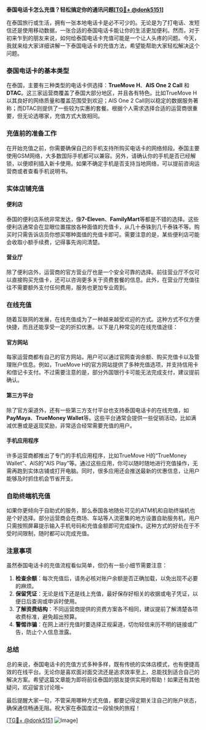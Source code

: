 **泰国电话卡怎么充值？轻松搞定你的通讯问题[[TG💪+ @donk5151](https://t.me/s/donk5151)]**

在泰国旅行或生活，拥有一张本地电话卡是必不可少的。无论是为了打电话、发短信还是使用移动数据，一张合适的泰国电话卡能让你的生活更加便利。然而，对于初来乍到的朋友来说，如何给泰国电话卡充值可能是一个让人头疼的问题。今天，我就来给大家详细讲解一下泰国电话卡的充值方法，希望能帮助大家轻松解决这个问题。

### 泰国电话卡的基本类型

在泰国，主要有三种类型的电话卡供选择：**TrueMove H**、**AIS One 2 Call** 和 **DTAC**。这三家运营商覆盖了泰国大部分地区，并且各有特色。比如TrueMove H以其良好的网络质量和覆盖范围受到欢迎；AIS One 2 Call则以稳定的数据服务著称；而DTAC则提供了一些较为实惠的套餐。根据个人需求选择合适的运营商很重要，但无论选哪家，充值方式大致相同。

### 充值前的准备工作

在开始充值之前，你需要确保自己的手机支持所购买电话卡的网络频段。泰国主要使用GSM网络，大多数国际手机都可以兼容。另外，请确认你的手机是否已经解锁，以便顺利插入新卡使用。如果不确定手机是否支持当地网络，可以提前咨询运营商或者查看手机说明书。

### 实体店铺充值

#### 便利店
泰国的便利店系统非常发达，像**7-Eleven**、**FamilyMart**等都是不错的选择。这些便利店通常会在显眼位置摆放各种面值的充值卡，从几十泰铢到几千泰铢不等。购买时只需告诉店员你想买哪种面值的充值卡即可。需要注意的是，某些便利店可能会收取小额手续费，记得事先询问清楚。

#### 营业厅
除了便利店外，运营商的官方营业厅也是一个安全可靠的选择。前往营业厅不仅可以直接购买充值卡，还可以咨询更多关于资费套餐的信息。此外，在营业厅充值往往不需要额外支付任何费用，服务也更加专业周到。

### 在线充值

随着互联网的发展，在线充值成为了一种越来越受欢迎的方式。这种方式不仅方便快捷，而且还能享受一定的折扣优惠。以下是几种常见的在线充值途径：

#### 官方网站
每家运营商都有自己的官方网站，用户可以通过官网查询余额、购买充值卡以及管理账户信息。例如，TrueMove H的官方网站提供了多种充值选项，并支持信用卡和借记卡支付。不过需要注意的是，部分外国银行卡可能无法完成支付，建议提前确认。

#### 第三方平台
除了官方渠道外，还有一些第三方支付平台也支持泰国电话卡的在线充值，如**PayMaya**、**TrueMoney Wallet**等。这些平台通常会提供一些促销活动，比如满减优惠或是返现奖励，非常适合经常需要充值的用户。

#### 手机应用程序
许多运营商都推出了专门的手机应用程序，比如TrueMove H的“TrueMoney Wallet”、AIS的“AIS Play”等。通过这些应用，你可以随时随地进行充值操作，无需再跑到实体店铺或打开电脑。同时，很多应用还会推送最新的优惠信息，让用户能够及时抓住机会节省开支。

### 自助终端机充值

如果你更倾向于自助式的服务，那么泰国各地随处可见的ATM机和自助终端机也是个好选择。部分运营商会在商场、车站等人流密集的地方设置自助服务机，用户只需按照屏幕提示输入手机号码和充值金额即可完成操作。这种方式的好处在于不受时间限制，随时都可以完成充值。

### 注意事项

虽然泰国电话卡的充值流程看似简单，但仍有一些小细节需要注意：

1. **检查余额**：每次充值后，请务必核对账户余额是否正确加载，以免出现不必要的麻烦。
2. **保留凭证**：无论是线下还是线上充值，最好保存好相关的收据或电子凭证，以便日后查询或申诉时使用。
3. **了解资费结构**：不同运营商提供的资费方案各不相同，建议提前了解清楚各项收费标准，避免超出预算。
4. **警惕诈骗**：在网上进行充值时要选择正规渠道，切勿轻信来历不明的链接或广告，防止个人信息泄露。

### 总结

总的来说，泰国电话卡的充值方式多种多样，既有传统的实体店模式，也有便捷高效的在线平台。无论你是喜欢面对面交流还是追求效率至上，总能找到适合自己的解决方案。希望这篇文章能为即将前往泰国的朋友提供实用的帮助！如果还有其他疑问，欢迎留言讨论哦~

最后提醒大家一句，不管采用哪种方式充值，都要记得定期关注自己的账户状态，确保通信畅通无阻。祝大家在泰国度过一段愉快的旅程！

[[TG💪+ @donk5151](https://t.me/s/donk5151) ![Image](https://i.postimg.cc/rwNCRYN7/Snipaste-2025-04-30-17-27-05.png)]